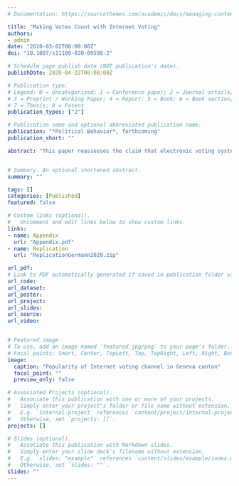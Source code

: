 ```yaml
---
# Documentation: https://sourcethemes.com/academic/docs/managing-content/

title: "Making Votes Count with Internet Voting"
authors: 
- admin
date: "2020-03-02T00:00:00Z"
doi: "10.1007/s11109-020-09598-2"

# Schedule page publish date (NOT publication's date).
publishDate: 2020-04-22T00:00:00Z

# Publication type.
# Legend: 0 = Uncategorized; 1 = Conference paper; 2 = Journal article;
# 3 = Preprint / Working Paper; 4 = Report; 5 = Book; 6 = Book section;
# 7 = Thesis; 8 = Patent
publication_types: ["2"]

# Publication name and optional abbreviated publication name.
publication: "*Political Behavior*, forthcoming"
publication_short: ""

abstract: "This paper reassesses the claim that electronic voting systems help voters to avoid common mistakes that lead to their votes remaining uncounted. While prior studies have come to mixed conclusions, I provide new, more robust evidence based on a case study of extended Internet voting trials in Geneva canton, Switzerland. The trials almost exclusively involved referendum votes. For causal identification I exploit the unique circumstance that federal safety legislation created a near-natural experiment, with some of the canton’s municipalities participating in the trials and others not. Using difference-in-differences estimation, I find that the residual vote rate decreased by an average of 0.3 percentage points if municipalities offered the possibility to vote online in addition to (mostly optically scanned) paper ballots. For cantonal measures, which are located towards the bottom of ballot papers in Geneva, the reduction increases to 0.5 percentage points. These remain relatively modest effects, and I find no evidence for a knock-on effect on electoral outcomes. However, on average only around 20% of votes were cast online where the opportunity existed, and online voting was most popular among voters with high levels of education. Despite the small effect sizes, the results of this study therefore point to the potential of Internet and, more generally, electronic voting technology to reduce avoidable voter mistakes."


# Summary. An optional shortened abstract.
summary: ""

tags: []
categories: [Published]
featured: false

# Custom links (optional).
#   Uncomment and edit lines below to show custom links.
links:
- name: Appendix
  url: "Appendix.pdf"
- name: Replication
  url: "ReplicationGermann2020.zip"

url_pdf: 
# Link to PDF automatically generated if saved in publication folder with same name as folder
url_code: 
url_dataset: 
url_poster:
url_project:
url_slides:
url_source:
url_video:


# Featured image
# To use, add an image named `featured.jpg/png` to your page's folder. 
# Focal points: Smart, Center, TopLeft, Top, TopRight, Left, Right, BottomLeft, Bottom, BottomRight.
image:
  caption: "Popularity of Internet voting channel in Geneva canton"
  focal_point: ""
  preview_only: false

# Associated Projects (optional).
#   Associate this publication with one or more of your projects.
#   Simply enter your project's folder or file name without extension.
#   E.g. `internal-project` references `content/project/internal-project/index.md`.
#   Otherwise, set `projects: []`.
projects: []

# Slides (optional).
#   Associate this publication with Markdown slides.
#   Simply enter your slide deck's filename without extension.
#   E.g. `slides: "example"` references `content/slides/example/index.md`.
#   Otherwise, set `slides: ""`.
slides: ""
---
```

